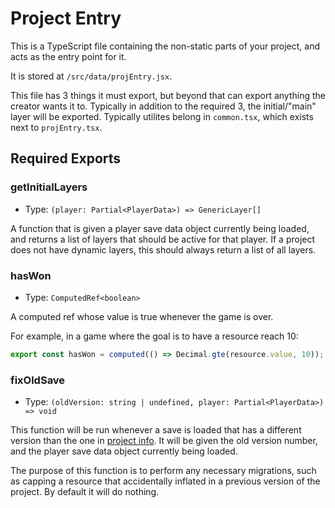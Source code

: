 # Project Entry

This is a TypeScript file containing the non-static parts of your project, and acts as the entry point for it.

It is stored at `/src/data/projEntry.jsx`.

This file has 3 things it must export, but beyond that can export anything the creator wants it to. Typically in addition to the required 3, the initial/"main" layer will be exported. Typically utilites belong in `common.tsx`, which exists next to `projEntry.tsx`. 

## Required Exports

### getInitialLayers

- Type: `(player: Partial<PlayerData>) => GenericLayer[]`

A function that is given a player save data object currently being loaded, and returns a list of layers that should be active for that player. If a project does not have dynamic layers, this should always return a list of all layers. 

### hasWon

- Type: `ComputedRef<boolean>`

A computed ref whose value is true whenever the game is over. 

For example, in a game where the goal is to have a resource reach 10:
```ts
export const hasWon = computed(() => Decimal.gte(resource.value, 10));
```

### fixOldSave

- Type: `(oldVersion: string | undefined, player: Partial<PlayerData>) => void`

This function will be run whenever a save is loaded that has a different version than the one in [project info](./project-info.md#versionnumber). It will be given the old version number, and the player save data object currently being loaded.

The purpose of this function is to perform any necessary migrations, such as capping a resource that accidentally inflated in a previous version of the project. By default it will do nothing.
